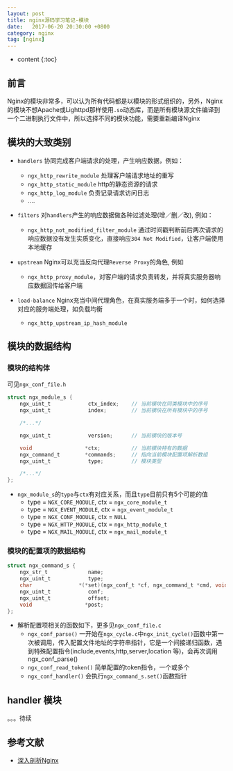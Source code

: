 ```yaml
---
layout: post
title: nginx源码学习笔记-模块
date:   2017-06-20 20:30:00 +0800
category: nginx
tag: [nginx]
---
```


* content
{:toc}


## 前言

Nginx的模块非常多，可以认为所有代码都是以模块的形式组织的，另外，Nginx的模块不想Apache或Lighttpd那样使用`.so`动态库，而是所有模块源文件编译到一个二进制执行文件中，所以选择不同的模块功能，需要重新编译Nginx

## 模块的大致类别

- `handlers` 协同完成客户端请求的处理，产生响应数据，例如：
    + `ngx_http_rewrite_module` 处理客户端请求地址的重写
    + `ngx_http_static_module` http的静态资源的请求
    + `ngx_http_log_module` 负责记录请求访问日志
    + ....

- `filters` 对`handlers`产生的响应数据做各种过滤处理(增／删／改), 例如：
    + `ngx_http_not_modified_filter_module` 通过时间戳判断前后两次请求的响应数据没有发生实质变化，直接响应`304 Not Modified`，让客户端使用本地缓存

- `upstream` Nginx可以充当反向代理`Reverse Proxy`的角色, 例如
    + `ngx_http_proxy_module`，对客户端的请求负责转发，并将真实服务器响应数据回传给客户端

- `load-balance` Nginx充当中间代理角色，在真实服务端多于一个时，如何选择对应的服务端处理，如负载均衡
    + `ngx_http_upstream_ip_hash_module`

## 模块的数据结构

### 模块的结构体

可见`ngx_conf_file.h`

```c
struct ngx_module_s {
    ngx_uint_t            ctx_index;    // 当前模块在同类模块中的序号
    ngx_uint_t            index;        // 当前模块在所有模块中的序号

    /*...*/

    ngx_uint_t            version;      // 当前模块的版本号

    void                 *ctx;          // 当前模块特有的数据
    ngx_command_t        *commands;     // 指向当前模块配置项解析数组
    ngx_uint_t            type;         // 模块类型

    /*...*/
};

```

- `ngx_module_s`的`type`与`ctx`有对应关系，而且`type`目前只有5个可能的值
    + type = `NGX_CORE_MODULE`, ctx = `ngx_core_module_t`
    + type = `NGX_EVENT_MODULE`, ctx = `ngx_event_module_t`
    + type = `NGX_CONF_MODULE`, ctx = `NULL`
    + type = `NGX_HTTP_MODULE`, ctx = `ngx_http_module_t`
    + type = `NGX_MAIL_MODULE`, ctx = `ngx_mail_module_t`

### 模块的配置项的数据结构

```c
struct ngx_command_s {
    ngx_str_t             name;
    ngx_uint_t            type;
    char               *(*set)(ngx_conf_t *cf, ngx_command_t *cmd, void *conf);
    ngx_uint_t            conf;
    ngx_uint_t            offset;
    void                 *post;
};
```

- 解析配置项相关的函数如下，更多见`ngx_conf_file.c`
    + `ngx_conf_parse()` 一开始在`ngx_cycle.c`中`ngx_init_cycle()`函数中第一次被调用，传入配置文件地址的字符串指针，它是一个间接递归函数，遇到特殊配置指令(include,events,http,server,location 等)，会再次调用ngx_conf_parse()
    + `ngx_conf_read_token()` 简单配置的token指令，一个或多个
    + `ngx_conf_handler()` 会执行`ngx_command_s.set()`函数指针


## handler 模块

。。。待续



## 参考文献

- [深入剖析Nginx][1]

[1]:https://book.douban.com/subject/23759678/